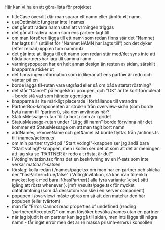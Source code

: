 Här kan vi ha en att göra-lista för projektet

- titleCase överallt där man sparar ett namn eller jämför ett namn.
- useOptimistic fungerar inte i names
- det går att radera namn utan att varningen triggas
- det går att radera namn som ens partner lagt till
- om man försöker lägga till ett namn som redan finns står det "Namnet har lagts till" (istället för "Namnet NAMN har lagts till") och det dyker (efter reload) upp en tom namnruta
- det går inte att lägga till ett namn som redan står med/det syns inte att båda partners har lagt till samma namn
- varningspopupen har en helt annan design än resten av sidan, särskilt knapparna sticker ut
- det finns ingen information som indikerar att ens partner är redo och väntar på en
- borde lägga till-rutan vara utgråad eller så om båda startat röstning?
- det står "Cancel" på engelska i popupen, och "OK" är lite kort formulerat - borde stå vad som händer egentligen
- knapparna är lite märkligt placerade i förhållande till varandra
- PartnerBox-komponenten är struken från overview-sidan (som borde byta namn till /partner/), ska den användas här?
- StatusMessage-rutan för ta bort namn är i gridet
- StatusMessage-rutan under "Lägg till namn" borde försvinna när det kommer ett StatusMessage om att man tagit bort namn
- addNames, removeName och getNameList borde flyttas från /actions.ts till /names/actions.ts
- om min partner tryckt på "Start voting!"-knappen ser jag ändå bara "Start voting!"-knappen, men i koden ser det ut som att det är meningen att jag ska se "PARTNER är redo att rösta, är du?"
- i VotingInvitation.tsx finns det en beskrivning av en if-sats som inte verkar matcha if-satsen
- förslag: kolla redan i /names/page.tsx om man har en partner och skicka ner "hasPartner=true/false" i VotingInvitation, så kan man förenkla mycket logik med bara if(hasPartner){ alla fyra varianter }else{ sätt igång att rösta whenever }. jmfr /results/page.tsx för mycket datahämtning (som då dessutom kan ske i en server component)
- popupen i /overview/ måste göras om så att den matchar den här popupen (eller tvärtom)
- man får "Error: Cannot read properties of undefined (reading 'partneredAccepted')" om man försöker besöka /names utan en partner
- när jag bjudit in en partner kan jag gå till sidan, men inte lägga till några namn - får inget error men det är en massa prisma-errors i konsollen
